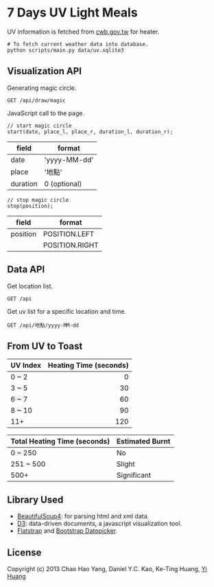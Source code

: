 7 Days UV Light Meals
=====================

UV information is fetched from [cwb.gov.tw] for heater.

    # To fetch current weather data into database.
    python scripts/main.py data/uv.sqlite3

[cwb.gov.tw]: http://www.cwb.gov.tw/


Visualization API
-----------------

Generating magic circle.

    GET /api/draw/magic

JavaScript call to the page.

    // start magic circle
    start(date, place_l, place_r, duration_l, duration_r);

field       | format
----------- | -------------
date        | 'yyyy-MM-dd'
place       | '地點'
duration    | 0 (optional)

    // stop magic circle
    stop(position);

field       | format
----------- | -----------------
position    | POSITION.LEFT
            | POSITION.RIGHT


Data API
--------

Get location list.

    GET /api

Get uv list for a specific location and time.

    GET /api/地點/yyyy-MM-dd


From UV to Toast
----------------

UV Index    | Heating Time (seconds)
:---------- | -----------:
0 ~ 2       | 0
3 ~ 5       | 30
6 ~ 7       | 60
8 ~ 10      | 90
11+         | 120


Total Heating Time (seconds)    | Estimated Burnt
:------------------------------ | :--------------
0 ~ 250                         | No
251 ~ 500                       | Slight
500+                            | Significant


Library Used
------------

* [BeautifulSoup4]: for parsing html and xml data.
* [D3]: data-driven documents, a javascript visualization tool.
* [Flatstrap] and [Bootstrap Datepicker].

[BeautifulSoup4]: http://www.crummy.com/software/BeautifulSoup/
[D3]: http://d3js.org/
[Flatstrap]: http://flatstrap.org/
[Bootstrap Datepicker]: http://vitalets.github.io/bootstrap-datepicker/


License
-------

Copyright (c) 2013 Chao Hao Yang, Daniel Y.C. Kao, Ke-Ting Huang, [Yi Huang]

[Yi Huang]: http://github.com/telgniw

